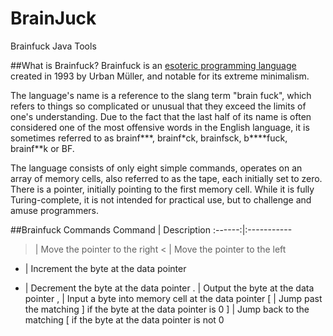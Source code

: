 # BrainJuck
Brainfuck Java Tools

##What is Brainfuck?
Brainfuck is an [esoteric programming language](https://en.wikipedia.org/wiki/Esoteric_programming_language) created in 1993 by Urban Müller, and notable for its extreme minimalism.

The language's name is a reference to the slang term "brain fuck", which refers to things so complicated or unusual that they exceed the limits of one's understanding. Due to the fact that the last half of its name is often considered one of the most offensive words in the English language, it is sometimes referred to as brainf\*\*\*, brainf\*ck, brainfsck, b\*\*\*\*fuck, brainf\*\*k or BF.

The language consists of only eight simple commands, operates on an array of memory cells, also referred to as the tape, each initially set to zero. There is a pointer, initially pointing to the first memory cell. While it is fully Turing-complete, it is not intended for practical use, but to challenge and amuse programmers.

##Brainfuck Commands
Command | Description
:------:|:-----------
   >    | Move the pointer to the right
   <    | Move the pointer to the left
   +    | Increment the byte at the data pointer
   -    | Decrement the byte at the data pointer
   .    | Output the byte at the data pointer
   ,    | Input a byte into memory cell at the data pointer
   [    | Jump past the matching ] if the byte at the data pointer is 0
   ]    | Jump back to the matching [ if the byte at the data pointer is not 0
